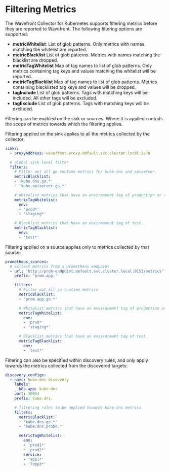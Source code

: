 # Filtering Metrics

The Wavefront Collector for Kubernetes supports filtering metrics before they are reported to Wavefront. The following filtering options are supported:

  * **metricWhitelist**: List of glob patterns. Only metrics with names matching the whitelist are reported.
  * **metricBlacklist** List of glob patterns. Metrics with names matching the blacklist are dropped.
  * **metricTagWhitelist** Map of tag names to list of glob patterns. Only metrics containing tag keys and values matching the whitelist will be reported.
  * **metricTagBlacklist** Map of tag names to list of glob patterns. Metrics containing blacklisted tag keys and values will be dropped.
  * **tagInclude** List of glob patterns. Tags with matching keys will be included. All other tags will be excluded.
  * **tagExclude** List of glob patterns. Tags with matching keys will be excluded.

Filtering can be enabled on the sink or sources. Where it is applied controls the scope of metrics towards which the filtering applies.

Filtering applied on the sink applies to all the metrics collected by the collector:

```yaml
sinks:
  - proxyAddress: wavefront-proxy.default.svc.cluster.local:2878

  # global sink level filter
  filters:
    # Filter out all go runtime metrics for kube-dns and apiserver.
    metricBlacklist:
    - 'kube.dns.go.*'
    - 'kube.apiserver.go.*'

    # Whitelist metrics that have an environment tag of production or staging
    metricTagWhitelist:
      env:
      - 'prod*'
      - 'staging*'

    # Blacklist metrics that have an environment tag of test.
    metricTagBlacklist:
      env:
      - 'test*'
```

Filtering applied on a source applies only to metrics collected by that source:
```yaml
prometheus_sources:
  # collect metrics from a prometheus endpoint
  - url: 'http://prom-endpoint.default.svc.cluster.local:9153/metrics'
    prefix: 'prom.app.'

    filters:
      # Filter out all go runtime metrics
      metricBlacklist:
      - 'prom.app.go.*'

      # Whitelist metrics that have an environment tag of production or staging
      metricTagWhitelist:
        env:
        - 'prod*'
        - 'staging*'

      # Blacklist metrics that have an environment tag of test.
      metricTagBlacklist:
        env:
        - 'test*'
```

Filtering can also be specified within discovery rules, and only apply towards the metrics collected from the discovered targets:
```yaml
discovery_configs:
  - name: kube-dns-discovery
    labels:
      k8s-app: kube-dns
    port: 10054
    prefix: kube.dns.

    # filtering rules to be applied towards kube-dns metrics
    filters:
      metricBlacklist:
      - 'kube.dns.go.*'
      - 'kube.dns.probe.*'

      metricTagWhitelist:
        env:
        - 'prod1*'
        - 'prod2*'
        service:
        - 'app1*'
        - '?app2*'
```
